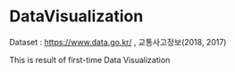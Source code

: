 # DataVisualization

Dataset : https://www.data.go.kr/ , 교통사고정보(2018, 2017)

This is result of first-time Data Visualization
